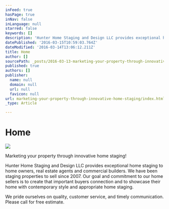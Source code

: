 ```yaml
---
inFeed: true
hasPage: true
inNav: false
inLanguage: null
starred: false
keywords: []
description: 'Hunter Home Staging and Design LLC provides exceptional home staging to home owners, real estate agents and commercial builders. We have been staging properties to sell since 2007. Our goal and commitment to our home sellers is to create that important buyers connection and to showcase their home with contemporary style and appropriate home staging.'
datePublished: '2016-03-15T10:59:03.764Z'
dateModified: '2016-03-14T13:06:12.211Z'
title: Home
author: []
sourcePath: _posts/2016-03-13-marketing-your-property-through-innovative-home-staging.md
published: true
authors: []
publisher:
  name: null
  domain: null
  url: null
  favicon: null
url: marketing-your-property-through-innovative-home-staging/index.html
_type: Article

---
```

# Home
![](https://the-grid-user-content.s3-us-west-2.amazonaws.com/205a93c1-eb36-4223-a322-afbc866d33ff.jpg)

Marketing your property through innovative home staging!

Hunter Home Staging and Design LLC provides exceptional home staging to home owners, real estate agents and commercial builders. We have been staging properties to sell since 2007\. Our goal and commitment to our home sellers is to create that important buyers connection and to showcase their home with contemporary style and appropriate home staging.

We pride ourselves on quality, customer service, and timely communication. Please call for free estimate.
